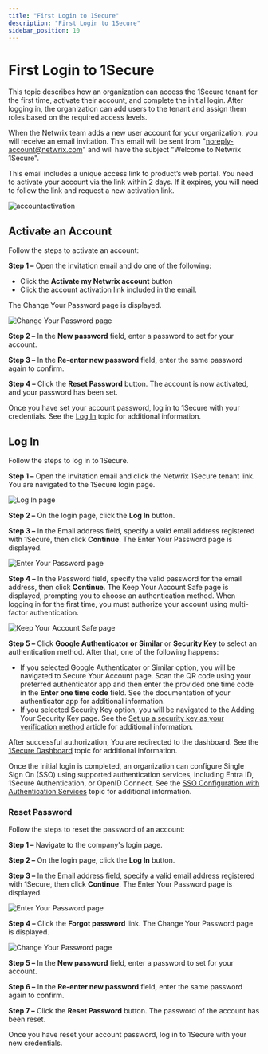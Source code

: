 ```yaml
---
title: "First Login to 1Secure"
description: "First Login to 1Secure"
sidebar_position: 10
---
```


# First Login to 1Secure

This topic describes how an organization can access the 1Secure tenant for the first time, activate their
account, and complete the initial login. After logging in, the organization can add users to the tenant and
assign them roles based on the required access levels.

When the Netwrix team adds a new user account for your organization, you will receive an email
invitation. This email will be sent from "noreply-account@netwrix.com" and will have the subject
"Welcome to Netwrix 1Secure".

This email includes a unique access link to product’s web portal. You need to activate your account
via the link within 2 days. If it expires, you will need to follow the link and request a new
activation link.

![accountactivation](/images/1secure/admin/login/accountactivation.webp)

## Activate an Account

Follow the steps to activate an account:

**Step 1 –** Open the invitation email and do one of the following:

- Click the **Activate my Netwrix account** button
- Click the account activation link included in the email.

The Change Your Password page is displayed.

![Change Your Password page](/images/1secure/admin/login/changepassword.webp)

**Step 2 –** In the **New password** field, enter a password to set for your account.

**Step 3 –** In the **Re-enter new password** field, enter the same password again to confirm.

**Step 4 –** Click the **Reset Password** button. The account is now activated, and your password
has been set.

Once you have set your account password, log in to 1Secure with your credentials. See the
[Log In](#log-in) topic for additional information.

## Log In

Follow the steps to log in to 1Secure.

**Step 1 –** Open the invitation email and click the Netwrix 1Secure tenant link. You are navigated
to the 1Secure login page.

![Log In page](/images/1secure/admin/login/companylogin.webp)

**Step 2 –** On the login page, click the **Log In** button.

**Step 3 –** In the Email address field, specify a valid email address registered with 1Secure, then
click **Continue**. The Enter Your Password page is displayed.

![Enter Your Password page](/images/1secure/admin/login/passwordpage.webp)

**Step 4 –** In the Password field, specify the valid password for the email address, then click
**Continue**. The Keep Your Account Safe page is displayed, prompting you to choose an
authentication method. When logging in for the first time, you must authorize your account using
multi-factor authentication.

![Keep Your Account Safe page](/images/1secure/admin/login/authenticationmethods.webp)

**Step 5 –** Click **Google Authenticator or Similar** or **Security Key** to select an
authentication method. After that, one of the following happens:

- If you selected Google Authenticator or Similar option, you will be navigated to Secure Your
  Account page. Scan the QR code using your preferred authenticator app and then enter the provided
  one time code in the **Enter one time code** field. See the documentation of your authenticator
  app for additional information.
- If you selected Security Key option, you will be navigated to the Adding Your Security Key page.
  See the
  [Set up a security key as your verification method](https://support.microsoft.com/en-us/account-billing/set-up-a-security-key-as-your-verification-method-2911cacd-efa5-4593-ae22-e09ae14c6698)
  article for additional information.

After successful authorization, You are redirected to the dashboard. See the
[1Secure Dashboard](/docs/1secure/admin/dashboard/overview.md) topic for additional information.

Once the initial login is completed, an organization can configure Single Sign On (SSO) using supported
authentication services, including Entra ID, 1Secure Authentication, or OpenID Connect. See the
[SSO Configuration with Authentication Services](/docs/1secure/admin/login/sso.md#sso-configuration-with-authentication-services)
topic for additional information.

### Reset Password

Follow the steps to reset the password of an account:

**Step 1 –** Navigate to the company's login page.

**Step 2 –** On the login page, click the **Log In** button.

**Step 3 –** In the Email address field, specify a valid email address registered with 1Secure, then
click **Continue**. The Enter Your Password page is displayed.

![Enter Your Password page](/images/1secure/admin/login/passwordpage.webp)

**Step 4 –** Click the **Forgot password** link. The Change Your Password page is displayed.

![Change Your Password page](/images/1secure/admin/login/changepassword.webp)

**Step 5 –** In the **New password** field, enter a password to set for your account.

**Step 6 –** In the **Re-enter new password** field, enter the same password again to confirm.

**Step 7 –** Click the **Reset Password** button. The password of the account has been reset.

Once you have reset your account password, log in to 1Secure with your new credentials.
